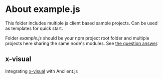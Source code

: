 # About example.js

This folder includes multiple js client based sample projects. Can be used as
templates for quick start.

Folder *example.js* should be your npm project root folder and multiple projects
here sharing the same node's modules. See [the question answer](https://stackoverflow.com/a/29787493/7362888).

## x-visual

Integrating [x-visual](https://github.com/odys-z/x-visual) with Anclient.js
